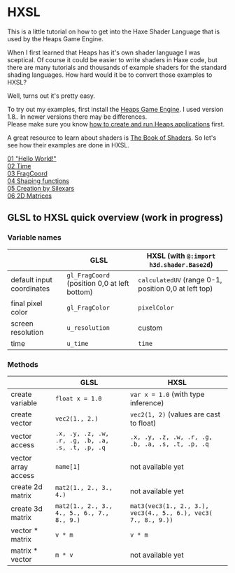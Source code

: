 # HXSL

This is a little tutorial on how to get into the Haxe Shader Language that is used by the Heaps Game Engine.  

When I first learned that Heaps has it's own shader language I was sceptical. Of course it could be easier to write shaders in Haxe code, but there are many tutorials and thousands of example shaders for the standard shading languages. How hard would it be to convert those examples to HXSL?

Well, turns out it's pretty easy.  

To try out my examples, first install the [Heaps Game Engine](https://heaps.io/). I used version 1.8.. In newer versions there may be differences.  
Please make sure you know [how to create and run Heaps applications](https://heaps.io/documentation/getting-started.html) first.

A great resource to learn about shaders is [The Book of Shaders](https://thebookofshaders.com/). So let's see how their examples are done in HXSL.

[01 "Hello World!"](01_hello_world.md)  
[02 Time](02_time.md)  
[03 FragCoord](03_frag_coord.md)  
[04 Shaping functions](04_shaping_functions.md)  
[05 Creation by Silexars](05_danguafer_creation_by_silexars.md)  
[06 2D Matrices](06_2d_matrices.md)  

## GLSL to HXSL quick overview (work in progress)

### Variable names
|      | GLSL | HXSL (with ```@:import h3d.shader.Base2d```)
|-|------|------
| default input coordinates | ```gl_FragCoord``` (position 0,0 at left bottom) | ```calculatedUV``` (range 0-1, position 0,0 at left top) 
| final pixel color | ```gl_FragColor``` | ```pixelColor``` |
| screen resolution | ```u_resolution``` | custom
| time | ```u_time``` | ```time```

### Methods
|      | GLSL | HXSL
|-|------|------
| create variable | ```float x = 1.0``` | ```var x = 1.0``` (with type inference)
| create vector | ```vec2(1., 2.)``` | ```vec2(1, 2)``` (values are cast to float)
| vector access | ```.x, .y, .z, .w, .r, .g, .b, .a, .s, .t, .p, .q``` | ```.x, .y, .z, .w, .r, .g, .b, .a, .s, .t, .p, .q```
| vector array access | ```name[1]``` | not available yet
| create 2d matrix | ```mat2(1., 2., 3., 4.)``` | not available yet
| create 3d matrix | ```mat2(1., 2., 3., 4., 5., 6., 7., 8., 9.)``` |```mat3(vec3(1., 2., 3.), vec3(4., 5., 6.), vec3( 7., 8., 9.))```
| vector * matrix | ```v * m``` | ```v * m```
| matrix * vector | ```m * v``` | not available yet

